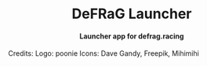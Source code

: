 <h1 align="center">
    <br>
    DeFRaG Launcher
    <br>
</h1>

<h4 align="center">Launcher app for defrag.racing</h4>

Credits:
Logo: poonie
Icons: Dave Gandy, Freepik, Mihimihi
